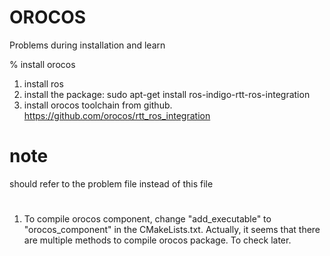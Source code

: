 # OROCOS
Problems during installation and learn

% install orocos
1. install ros
2. install the package: sudo apt-get install ros-indigo-rtt-ros-integration
3. install orocos toolchain from github. https://github.com/orocos/rtt_ros_integration

# note
should refer to the problem file instead of this file

# 
1. To compile orocos component, change "add_executable" to "orocos_component" in the CMakeLists.txt. Actually, it seems that there are multiple methods to compile orocos package. To check later.
